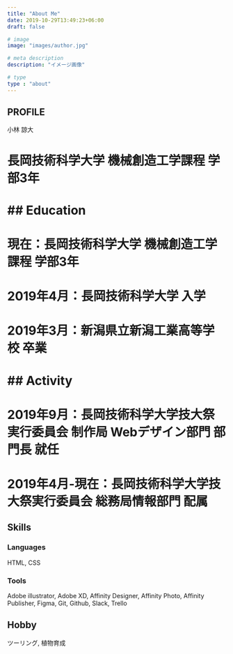 ```yaml
---
title: "About Me"
date: 2019-10-29T13:49:23+06:00
draft: false

# image
image: "images/author.jpg"

# meta description
description: "イメージ画像"

# type
type : "about"
---
```

## PROFILE
小林 諒大
# 長岡技術科学大学 機械創造工学課程 学部3年


# ## Education
# 現在：長岡技術科学大学 機械創造工学課程 学部3年
# 2019年4月：長岡技術科学大学 入学
# 2019年3月：新潟県立新潟工業高等学校 卒業


# ## Activity
# 2019年9月：長岡技術科学大学技大祭実行委員会 制作局 Webデザイン部門 部門長 就任
# 2019年4月-現在：長岡技術科学大学技大祭実行委員会 総務局情報部門 配属


## Skills
### Languages
HTML, CSS


### Tools
Adobe illustrator, Adobe XD, Affinity Designer, Affinity Photo, Affinity Publisher, Figma, Git, Github, Slack, Trello


## Hobby
ツーリング, 植物育成
